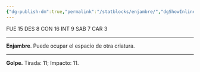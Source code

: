 ```yaml
---
{"dg-publish-dm":true,"permalink":"/statblocks/enjambre/","dgShowInlineTitle":"false"}
---
```


<p><span><span style="display:none"> AC:<span id="ac"><strong>13</strong></span> | HP: <span id="hp">28</span> | IN: <span id="in">3</span></span></span></p><p><span>FUE <span class="dice-roller no-icon" aria-label-position="top" data-dice="d20+1" aria-label="d20+1
[14]+1"><span class="dice-roller-result">15</span></span> DES <span class="dice-roller no-icon" aria-label-position="top" data-dice="d20+3" aria-label="d20+3
[5]+3"><span class="dice-roller-result">8</span></span> CON <span class="dice-roller no-icon" aria-label-position="top" data-dice="d20+-1" aria-label="d20+-1
[17]+-1"><span class="dice-roller-result">16</span></span> INT <span class="dice-roller no-icon" aria-label-position="top" data-dice="d20+-5" aria-label="d20+-5
[14]+-5"><span class="dice-roller-result">9</span></span> SAB <span class="dice-roller no-icon" aria-label-position="top" data-dice="d20+-2" aria-label="d20+-2
[9]+-2"><span class="dice-roller-result">7</span></span> CAR <span class="dice-roller no-icon is-min" aria-label-position="top" data-dice="d20+-4" aria-label="d20+-4
[7]+-4"><span class="dice-roller-result">3</span></span></span></p><p><span><hr>
<p dir="auto"><strong>Enjambre</strong>. Puede ocupar el espacio de otra criatura.</p></span></p><p><span><hr>
<p dir="auto"><strong>Golpe.</strong> Tirada: <span class="dice-roller no-icon" aria-label-position="top" data-dice="d20+4" aria-label="d20+4
[7]+4"><span class="dice-roller-result">11</span></span>; Impacto: <span class="dice-roller no-icon" aria-label-position="top" data-dice="2d6+2" aria-label="2d6+2
[4, 5]+2"><span class="dice-roller-result">11</span></span>.</p></span></p>